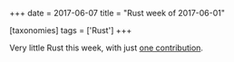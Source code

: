 +++
date = 2017-06-07
title = "Rust week of 2017-06-01"

[taxonomies]
tags = ['Rust']
+++

Very little Rust this week, with just [one contribution].

  [one contribution]: https://github.com/rust-lang/cargo/pull/4137
